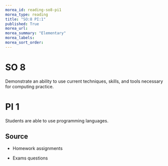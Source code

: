 ```yaml
---
morea_id: reading-so8-pi1
morea_type: reading
title: "SO:8 PI:1"
published: True
morea_url:
morea_summary: "Elementary"
morea_labels:
morea_sort_order:
---
```


# SO 8

Demonstrate an ability to use current techniques, skills, and tools necessary for computing practice.

# PI 1

Students are able to use programming languages.

## Source

* Homework assignments

* Exams questions
